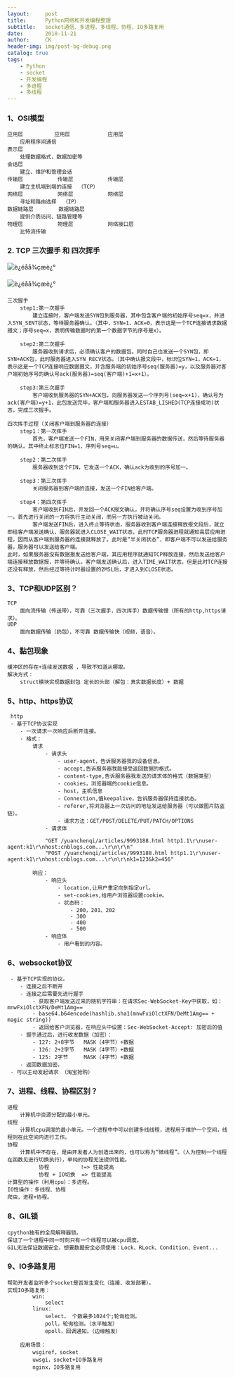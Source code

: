 ```yaml
---
layout:     post
title:      Python网络和并发编程整理
subtitle:   socket通信、多进程、多线程、协程、IO多路复用
date:       2018-11-21
author:     CK 
header-img: img/post-bg-debug.png
catalog: true
tags:
    - Python
    - socket
    - 并发编程
    - 多进程
    - 多线程
---
```




### 1、OSI模型

```
应用层			 应用层		 	应用层
	应用程序间通信
表示层
	处理数据格式，数据加密等
会话层 		 
	建立、维护和管理会话
传输层			  传输层			传输层
	建立主机端到端的连接  （TCP）
网络层			  网络层			网络层
	寻址和路由选择  （IP）
数据链路层		 数据链路层
	提供介质访问、链路管理等
物理层			  物理层			网络接口层
	比特流传输
```

### 2. TCP 三次握手 和 四次挥手

![è¿éåå¾çæè¿°](https://img-blog.csdn.net/20180524114307959?watermark/2/text/aHR0cHM6Ly9ibG9nLmNzZG4ubmV0L1pXRTc2MTYxNzU=/font/5a6L5L2T/fontsize/400/fill/I0JBQkFCMA==/disolve/70)

![è¿éåå¾çæè¿°](https://img-blog.csdn.net/20180524114415368?watermark/2/text/aHR0cHM6Ly9ibG9nLmNzZG4ubmV0L1pXRTc2MTYxNzU=/font/5a6L5L2T/fontsize/400/fill/I0JBQkFCMA==/dissolve/70)



```
三次握手
    step1:第一次握手
        建立连接时，客户端发送SYN包到服务器，其中包含客户端的初始序号seq=x，并进入SYN_SENT状态，等待服务器确认。（其中，SYN=1，ACK=0，表示这是一个TCP连接请求数据报文；序号seq=x，表明传输数据时的第一个数据字节的序号是x）。

    step2:第二次握手
        服务器收到请求后，必须确认客户的数据包。同时自己也发送一个SYN包，即SYN+ACK包，此时服务器进入SYN_RECV状态。（其中确认报文段中，标识位SYN=1，ACK=1，表示这是一个TCP连接响应数据报文，并含服务端的初始序号seq(服务器)=y，以及服务器对客户端初始序号的确认号ack(服务器)=seq(客户端)+1=x+1）。

    step3:第三次握手
        客户端收到服务器的SYN+ACK包，向服务器发送一个序列号(seq=x+1)，确认号为ack(客户端)=y+1，此包发送完毕，客户端和服务器进入ESTAB_LISHED(TCP连接成功)状态，完成三次握手。

```

```
四次挥手过程（关闭客户端到服务器的连接） 
	step1：第一次挥手
		首先，客户端发送一个FIN，用来关闭客户端到服务器的数据传送，然后等待服务器的确认。其中终止标志位FIN=1，序列号seq=u。

	step2：第二次挥手
		服务器收到这个FIN，它发送一个ACK，确认ack为收到的序号加一。

	step3：第三次挥手
		关闭服务器到客户端的连接，发送一个FIN给客户端。

	step4：第四次挥手
		客户端收到FIN后，并发回一个ACK报文确认，并将确认序号seq设置为收到序号加一。首先进行关闭的一方将执行主动关闭，而另一方执行被动关闭。
		客户端发送FIN后，进入终止等待状态，服务器收到客户端连接释放报文段后，就立即给客户端发送确认，服务器就进入CLOSE_WAIT状态，此时TCP服务器进程就通知高层应用进程，因而从客户端到服务器的连接就释放了。此时是“半关闭状态”，即客户端不可以发送给服务器，服务器可以发送给客户端。 
此时，如果服务器没有数据报发送给客户端，其应用程序就通知TCP释放连接，然后发送给客户端连接释放数据报，并等待确认。客户端发送确认后，进入TIME_WAIT状态，但是此时TCP连接还没有释放，然后经过等待计时器设置的2MSL后，才进入到CLOSE状态。
```

### 3、TCP和UDP区别？

```
TCP
	面向流传输（传送带），可靠（三次握手，四次挥手）数据传输慢（所有的http,https请求）。
UDP
	面向数据传输（扔包），不可靠 数据传输快（视频，语音）。
```

### 4、黏包现象

```
缓冲区的存在+连续发送数据 ，导致不知道从哪取。
解决方式：
	struct模块实现数据封包 定长的头部（解包：真实数据长度）+ 数据
```

### 5、http、https协议

```
 http
 - 基于TCP协议实现
    - 一次请求一次响应后断开连接。
    - 格式：
        请求
            - 请求头
                - user-agent，告诉服务器我的设备信息。
                - accept,告诉服务器我能接受返回数据的格式。
                - content-type,告诉服务器我发送的请求体的格式（数据类型）
                - cookies，浏览器端的cookie信息。
                - host，主机信息
                - Connection,值keepalive，告诉服务器保持连接状态。
                - referer,将浏览器上一次访问的地址发送给服务器（可以做图片防盗链）。
                - 请求方法：GET/POST/DELETE/PUT/PATCH/OPTIONS    
            - 请求体
            
            "GET /yuanchenqi/articles/9993188.html http1.1\r\nuser-agent:k1\r\nhost:cnblogs.com...\r\n\r\n"
            "POST /yuanchenqi/articles/9993188.html http1.1\r\nuser-agent:k1\r\nhost:cnblogs.com...\r\n\r\nk1=123&k2=456"
            
        响应：
            - 响应头
                - location,让用户重定向到指定url。
                - set-cookies,给用户浏览器设置cookie。
                - 状态码：
                    - 200，201、202
                    - 300
                    - 400
                    - 500
            - 响应体
                - 用户看到的内容。
```

### 6、websocket协议

```
 - 基于TCP实现的协议。
    - 连接之后不断开
    - 连接之后需要先进行握手
        - 获取客户端发送过来的随机字符串：在请求Sec-WebSocket-Key中获取，如：mnwFxiOlctXFN/DeMt1Amg==
        - base64.b64encode(hashlib.sha1(mnwFxiOlctXFN/DeMt1Amg== + magic string))
        - 返回给客户浏览器，在响应头中设置：Sec-WebSocket-Accept: 加密后的值
    - 握手通过后，进行收发数据（加密）：
        - 127: 2+8字节   MASK（4字节）+数据
        - 126: 2+2字节   MASK（4字节）+数据
        - 125: 2字节     MASK（4字节）+数据
    - 返回数据加密。
 - 可以主动发起请求 （淘宝抢购）
```

### 7、进程、线程、协程区别？

```
进程
	计算机中资源分配的最小单元。
线程
	计算机cpu调度的最小单元。一个进程中中可以创建多线线程，进程用于维护一个空间，线程则在此空间内进行工作。
协程
	计算机中不存在，是由开发者人为创造出来的，也可以称为“微线程”。（人为控制一个线程在函数见进行切换执行），单纯的协程无法提供性能。
          协程          !=> 性能提高 
          协程 + IO切换  => 性能提高          
计算型的操作（利用cpu）：多进程。
IO性操作：多线程、协程
爬虫，进程+协程。
```

### 8、GIL锁

```
cpython独有的全局解释器锁。
保证了一个进程中同一时刻只有一个线程可以被cpu调度。
GIL无法保证数据安全，想要数据安全必须使用：Lock、RLock、Condition、Event...
```

### 9、IO多路复用

```
帮助开发者监听多个socket是否发生变化（连接、收发部署）。
实现IO多路复用：
        win:
            select
        linux:
            select， 个数最多1024个;轮询检测。
            poll，轮询检测。（水平触发）
            epoll，回调通知。（边缘触发）
    
    应用场景：
        wsgiref，socket
        uwsgi，socket+IO多路复用
        nginx，IO多路复用
```

